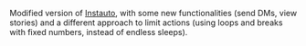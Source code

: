 Modified version of [Instauto](https://github.com/mifi/instauto), with some new functionalities (send DMs, view stories) and a different approach to limit actions (using loops and breaks with fixed numbers, instead of endless sleeps).
